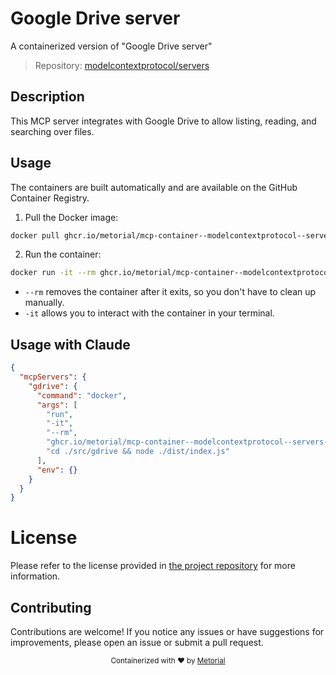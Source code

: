 
# Google Drive server

A containerized version of "Google Drive server"

> Repository: [modelcontextprotocol/servers](https://github.com/modelcontextprotocol/servers)

## Description

This MCP server integrates with Google Drive to allow listing, reading, and searching over files.


## Usage

The containers are built automatically and are available on the GitHub Container Registry.

1. Pull the Docker image:

```bash
docker pull ghcr.io/metorial/mcp-container--modelcontextprotocol--servers--gdrive
```

2. Run the container:

```bash
docker run -it --rm ghcr.io/metorial/mcp-container--modelcontextprotocol--servers--gdrive 
```

- `--rm` removes the container after it exits, so you don't have to clean up manually.
- `-it` allows you to interact with the container in your terminal.



## Usage with Claude

```json
{
  "mcpServers": {
    "gdrive": {
      "command": "docker",
      "args": [
        "run",
        "-it",
        "--rm",
        "ghcr.io/metorial/mcp-container--modelcontextprotocol--servers--gdrive",
        "cd ./src/gdrive && node ./dist/index.js"
      ],
      "env": {}
    }
  }
}
```

# License

Please refer to the license provided in [the project repository](https://github.com/modelcontextprotocol/servers) for more information.

## Contributing

Contributions are welcome! If you notice any issues or have suggestions for improvements, please open an issue or submit a pull request.

<div align="center">
  <sub>Containerized with ❤️ by <a href="https://metorial.com">Metorial</a></sub>
</div>
  